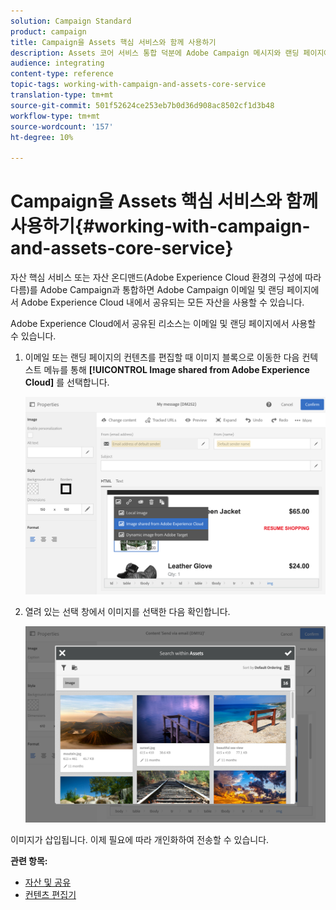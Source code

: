 ```yaml
---
solution: Campaign Standard
product: campaign
title: Campaign을 Assets 핵심 서비스와 함께 사용하기
description: Assets 코어 서비스 통합 덕분에 Adobe Campaign 메시지와 랜딩 페이지에서 Adobe Experience Cloud에서 공유되는 모든 리소스를 사용할 수 있습니다.
audience: integrating
content-type: reference
topic-tags: working-with-campaign-and-assets-core-service
translation-type: tm+mt
source-git-commit: 501f52624ce253eb7b0d36d908ac8502cf1d3b48
workflow-type: tm+mt
source-wordcount: '157'
ht-degree: 10%

---
```



# Campaign을 Assets 핵심 서비스와 함께 사용하기{#working-with-campaign-and-assets-core-service}

자산 핵심 서비스 또는 자산 온디맨드(Adobe Experience Cloud 환경의 구성에 따라 다름)를 Adobe Campaign과 통합하면 Adobe Campaign 이메일 및 랜딩 페이지에서 Adobe Experience Cloud 내에서 공유되는 모든 자산을 사용할 수 있습니다.

Adobe Experience Cloud에서 공유된 리소스는 이메일 및 랜딩 페이지에서 사용할 수 있습니다.

1. 이메일 또는 랜딩 페이지의 컨텐츠를 편집할 때 이미지 블록으로 이동한 다음 컨텍스트 메뉴를 통해 **[!UICONTROL Image shared from Adobe Experience Cloud]** 를 선택합니다.

   ![](assets/dam_insert_image_dce.png)

1. 열려 있는 선택 창에서 이미지를 선택한 다음 확인합니다.

   ![](assets/dam_shared_image_selection.png)

이미지가 삽입됩니다. 이제 필요에 따라 개인화하여 전송할 수 있습니다.

**관련 항목:**

* [자산 및 공유](https://docs.adobe.com/content/help/en/core-services/interface/assets/experience-cloud-assets.html)
* [컨텐츠 편집기](../../designing/using/personalization.md#example-email-personalization)

